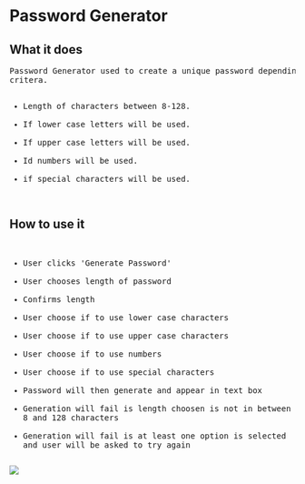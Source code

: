 # Password Generator


## What it does
<pre>
Password Generator used to create a unique password depending on user chose of the following
critera.
<ul>
<li>Length of characters between 8-128.</li>
<li>If lower case letters will be used.</li>
<li>If upper case letters will be used.</li>
<li>Id numbers will be used.</li>
<li>if special characters will be used.</li>
</pre>

## How to use it
<pre>
<ul>
<li>User clicks 'Generate Password'</li>
<li>User chooses length of password</li>
<li>Confirms length</li>
<li>User choose if to use lower case characters</li>
<li>User choose if to use upper case characters</li>
<li>User choose if to use numbers</li>
<li>User choose if to use special characters</li>
<li>Password will then generate and appear in text box</li>
<li>Generation will fail is length choosen is not in between
8 and 128 characters</li>
<li>Generation will fail is at least one option is selected 
and user will be asked to try again</i>
</pre>

<img src='Develop\Password-Generator.gif'>


